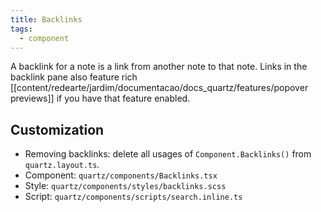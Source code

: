 ```yaml
---
title: Backlinks
tags:
  - component
---
```


A backlink for a note is a link from another note to that note. Links in the backlink pane also feature rich [[content/redearte/jardim/documentacao/docs_quartz/features/popover previews]] if you have that feature enabled.

## Customization

- Removing backlinks: delete all usages of `Component.Backlinks()` from `quartz.layout.ts`.
- Component: `quartz/components/Backlinks.tsx`
- Style: `quartz/components/styles/backlinks.scss`
- Script: `quartz/components/scripts/search.inline.ts`
